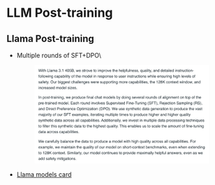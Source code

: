 # LLM Post-training

## Llama Post-training

*   Multiple rounds of SFT+DPO\


    <figure><img src="../.gitbook/assets/image (178).png" alt=""><figcaption></figcaption></figure>
* [Llama models card](https://scontent-lhr6-1.xx.fbcdn.net/v/t39.2365-6/468347782_9231729823505907_4580471254289036098_n.pdf?_nc_cat=110\&ccb=1-7&_nc_sid=3c67a6&_nc_ohc=qCynUx1yT0sQ7kNvgHHrSdb&_nc_zt=14&_nc_ht=scontent-lhr6-1.xx&_nc_gid=A0hb8M3giujTkn38NgmOR9I\&oh=00_AYCOYG-hOJmIEdHvdENyY5_9QZUMR8aM8D10EhzPeAnY4w\&oe=67AFEC00)


